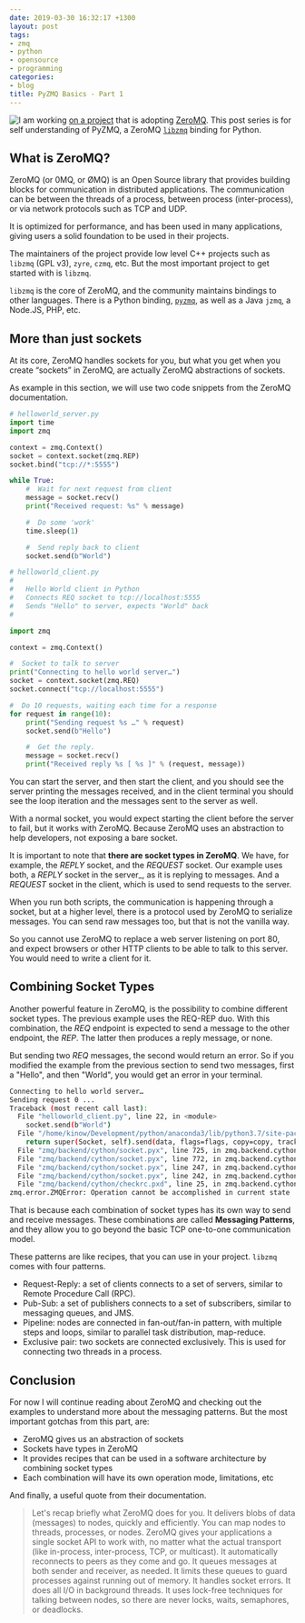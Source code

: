 ```yaml
---
date: 2019-03-30 16:32:17 +1300
layout: post
tags:
- zmq
- python
- opensource
- programming
categories:
- blog
title: PyZMQ Basics - Part 1
---
```


<a href="https://www.deviantart.com/kinow/art/Old-man-1-657521623" style="float: left;">
<img class="ui fluid image" src="/assets/posts/{{ page.date | date: "%Y-%m-%d" }}-{{ page.title | slugify }}/old-man-1.png" /></a>

I am working [on a project](https://cylc.github.io) that is adopting [ZeroMQ](http://zeromq.org/).
This post series is for self understanding of PyZMQ, a ZeroMQ
[`libzmq`](https://github.com/zeromq/libzmq) binding for Python.

## What is ZeroMQ?

ZeroMQ (or 0MQ, or ØMQ) is an Open Source library that provides building blocks for
communication in distributed applications. The communication can be between the threads
of a process, between process (inter-process), or via network protocols such as
TCP and UDP.

It is optimized for performance, and has been used in many applications, giving users
a solid foundation to be used in their projects.

<!--more-->

The maintainers of the project provide low level C++ projects such as `libzmq` (GPL v3),
`zyre`, `czmq`, etc. But the most important project to get started with is `libzmq`.

`libzmq` is the core of ZeroMQ, and the community maintains bindings to other languages.
There is a Python binding, [`pyzmq`](https://pyzmq.readthedocs.io/en/latest/),
as well as a Java `jzmq`, a Node.JS, PHP, etc.

## More than just sockets

At its core, ZeroMQ handles sockets for you, but what you get when you create
&ldquo;sockets&rdquo; in ZeroMQ, are actually ZeroMQ abstractions of sockets.

As example in this section, we will use two code snippets from the ZeroMQ documentation.

```python
# helloworld_server.py
import time
import zmq

context = zmq.Context()
socket = context.socket(zmq.REP)
socket.bind("tcp://*:5555")

while True:
    #  Wait for next request from client
    message = socket.recv()
    print("Received request: %s" % message)

    #  Do some 'work'
    time.sleep(1)

    #  Send reply back to client
    socket.send(b"World")
```

```python
# helloworld_client.py
#
#   Hello World client in Python
#   Connects REQ socket to tcp://localhost:5555
#   Sends "Hello" to server, expects "World" back
#

import zmq

context = zmq.Context()

#  Socket to talk to server
print("Connecting to hello world server…")
socket = context.socket(zmq.REQ)
socket.connect("tcp://localhost:5555")

#  Do 10 requests, waiting each time for a response
for request in range(10):
    print("Sending request %s …" % request)
    socket.send(b"Hello")

    #  Get the reply.
    message = socket.recv()
    print("Received reply %s [ %s ]" % (request, message))
```

You can start the server, and then start the client, and you should see
the server printing the messages received, and in the client terminal you
should see the loop iteration and the messages sent to the server as well.

With a normal socket, you would expect starting the client before the server
to fail, but it works with ZeroMQ. Because ZeroMQ uses an abstraction to
help developers, not exposing a bare socket.

It is important to note that **there are socket types in ZeroMQ**. We have, for
example, the _REPLY_ socket, and the _REQUEST_ socket. Our example uses both, 
a _REPLY_ socket in the server_, as it is replying to messages. And a _REQUEST_
socket in the client, which is used to send requests to the server.

When you run both scripts, the communication is happening through a socket, but at a higher
level, there is a protocol used by ZeroMQ to serialize messages. You can send
raw messages too, but that is not the vanilla way.

So you cannot use ZeroMQ to replace a web server listening on port 80, and expect
browsers or other HTTP clients to be able to talk to this server. You would need
to write a client for it.

## Combining Socket Types

Another powerful feature in ZeroMQ, is the possibility to combine different
socket types. The previous example uses the REQ-REP duo. With this combination,
the _REQ_ endpoint is expected to send a message to the other endpoint, the _REP_.
The latter then produces a reply message, or none.

But sending two _REQ_ messages, the second would return an error. So if you modified
the example from the previous section to send two messages, first a "Hello", and
then "World", you would get an error in your terminal.

```bash
Connecting to hello world server…
Sending request 0 ...
Traceback (most recent call last):
  File "helloworld_client.py", line 22, in <module>
    socket.send(b"World")
  File "/home/kinow/Development/python/anaconda3/lib/python3.7/site-packages/zmq/sugar/socket.py", line 392, in send
    return super(Socket, self).send(data, flags=flags, copy=copy, track=track)
  File "zmq/backend/cython/socket.pyx", line 725, in zmq.backend.cython.socket.Socket.send
  File "zmq/backend/cython/socket.pyx", line 772, in zmq.backend.cython.socket.Socket.send
  File "zmq/backend/cython/socket.pyx", line 247, in zmq.backend.cython.socket._send_copy
  File "zmq/backend/cython/socket.pyx", line 242, in zmq.backend.cython.socket._send_copy
  File "zmq/backend/cython/checkrc.pxd", line 25, in zmq.backend.cython.checkrc._check_rc
zmq.error.ZMQError: Operation cannot be accomplished in current state
```

That is because each combination of socket types has its own way to send and
receive messages. These combinations are called **Messaging Patterns**, and they
allow you to go beyond the basic TCP one-to-one communication model.

These patterns are like recipes, that you can use in your project. `libzmq` comes
with four patterns.

- Request-Reply: a set of clients connects to a set of servers, similar to Remote Procedure Call (RPC).
- Pub-Sub: a set of publishers connects to a set of subscribers, similar to messaging queues, and JMS.
- Pipeline: nodes are connected in fan-out/fan-in pattern, with multiple steps and loops, similar to parallel task distribution, map-reduce.
- Exclusive pair: two sockets are connected exclusively. This is used for connecting two threads in a process.

## Conclusion

For now I will continue reading about ZeroMQ and checking out the examples
to understand more about the messaging patterns. But the most important
gotchas from this part, are:

- ZeroMQ gives us an abstraction of sockets
- Sockets have types in ZeroMQ
- It provides recipes that can be used in a software architecture by combining socket types
- Each combination will have its own operation mode, limitations, etc

And finally, a useful quote from their documentation.

>Let's recap briefly what ZeroMQ does for you. It delivers blobs of data (messages) to nodes, quickly and efficiently. You can map nodes to threads, processes, or nodes. ZeroMQ gives your applications a single socket API to work with, no matter what the actual transport (like in-process, inter-process, TCP, or multicast). It automatically reconnects to peers as they come and go. It queues messages at both sender and receiver, as needed. It limits these queues to guard processes against running out of memory. It handles socket errors. It does all I/O in background threads. It uses lock-free techniques for talking between nodes, so there are never locks, waits, semaphores, or deadlocks.
